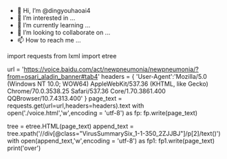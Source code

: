 - 👋 Hi, I’m @dingyouhaoai4
- 👀 I’m interested in ...
- 🌱 I’m currently learning ...
- 💞️ I’m looking to collaborate on ...
- 📫 How to reach me ...

<!---
dingyouhaoai4/dingyouhaoai4 is a ✨ special ✨ repository because its `README.md` (this file) appears on your GitHub profile.
You can click the Preview link to take a look at your changes.
--->


import requests
from lxml import etree

url = 'https://voice.baidu.com/act/newpneumonia/newpneumonia/?from=osari_aladin_banner#tab4'
headers = {
    'User-Agent':'Mozilla/5.0 (Windows NT 10.0; WOW64) AppleWebKit/537.36 (KHTML, like Gecko) Chrome/70.0.3538.25 Safari/537.36 Core/1.70.3861.400 QQBrowser/10.7.4313.400'
}
page_text = requests.get(url=url,headers=headers).text
with open('./voice.html','w',encoding = 'utf-8') as fp:
    fp.write(page_text)

tree = etree.HTML(page_text)
append_text = tree.xpath('//div[@class="VirusSummarySix_1-1-350_2ZJJBJ"]/p[2]/text()')
with open(append_text,'w',encoding = 'utf-8') as fp1:
    fp1.write(page_text)
    print('over')
